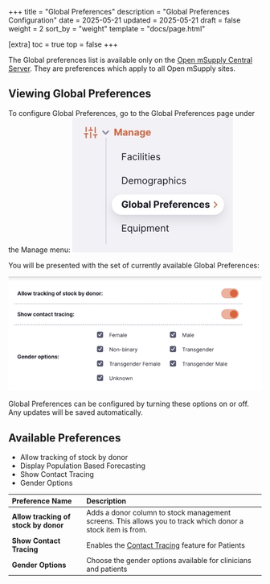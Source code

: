+++
title = "Global Preferences"
description = "Global Preferences Configuration"
date =  2025-05-21
updated = 2025-05-21
draft = false
weight = 2
sort_by = "weight"
template = "docs/page.html"

[extra]
toc = true
top = false
+++

The Global preferences list is available only on the [Open mSupply Central Server](/docs/getting_started/central-server). They are preferences which apply to all Open mSupply sites.

## Viewing Global Preferences

To configure Global Preferences, go to the Global Preferences page under the Manage menu:
![goto: global preferences](images/goto_global_preferences.png)

You will be presented with the set of currently available Global Preferences:

![facility list](images/edit_global_preferences.png)

Global Preferences can be configured by turning these options on or off. Any updates will be saved automatically.

## Available Preferences

- Allow tracking of stock by donor
- Display Population Based Forecasting
- Show Contact Tracing
- Gender Options

| Preference Name                      | Description                                                                                                 |
| :----------------------------------- | :---------------------------------------------------------------------------------------------------------- |
| **Allow tracking of stock by donor** | Adds a donor column to stock management screens. This allows you to track which donor a stock item is from. |
| **Show Contact Tracing**             | Enables the [Contact Tracing](/docs/programs/program-module/#contact-tracing) feature for Patients          |
| **Gender Options**                   | Choose the gender options available for clinicians and patients                                             |
